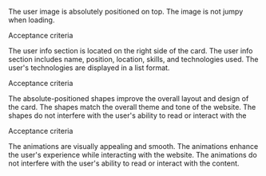 The user image is absolutely positioned on top.
The image is not jumpy when loading.

Acceptance criteria

The user info section is located on the right side of the card.
The user info section includes name, position, location, skills, and technologies used.
The user's technologies are displayed in a list format.

Acceptance criteria

The absolute-positioned shapes improve the overall layout and design of the card.
The shapes match the overall theme and tone of the website.
The shapes do not interfere with the user's ability to read or interact with the

Acceptance criteria

The animations are visually appealing and smooth.
The animations enhance the user's experience while interacting with the website.
The animations do not interfere with the user's ability to read or interact with the content.
